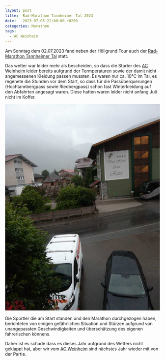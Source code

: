 ```yaml
---
layout: post
title:  Rad-Marathon Tannheimer Tal 2023
date:   2023-07-05 22:00:00 +0200
categories: Marathon 
tags:
  - AC Weinheim
---
```


Am Sonntag dem 02.07.2023 fand neben der Höllgrund Tour auch der
[Rad-Marathon Tannheimer Tal](https://www.rad-marathon.at) statt.

Das wetter war leider mehr als bescheiden, so dass die Starter des
[AC Weinheim](https://ac-weinheim.de/portfolio-item/radsport/) leider bereits aufgrund der Termperaturen
sowie der damit nicht angemessenen Kleidung passen mussten. Es
waren nur ca. 10°C im Tal, es regenete die Stunden vor dem Start,
so dass für die Passüberquerungen (Hochtannbergpass sowie
Riedbergpass) schon fast Winterkleidung auf den Abfahrten
angesagt waren. Diese hatten waren leider nicht anfang Juli nicht
im Koffer.

![Regen am Morgen](/assets/images/2023-07-05-tannheimer-tal/bild1.jpeg)

Die Sportler die am Start standen und den Marathon durchgezogen
haben, berichteten von einigen gefährlichen Situation und Stürzen
aufgrund von unangepassten Geschwindigkeiten und überschätzung des
eigenen fahrerischen könnens.

Daher ist es schade dass es dieses Jahr aufgrund des Wetters nicht
geklappt hat, aber wir vom [AC Weinheim](https://ac-weinheim.de/portfolio-item/radsport/) sind nächstes Jahr wieder mit von der
Partie.
